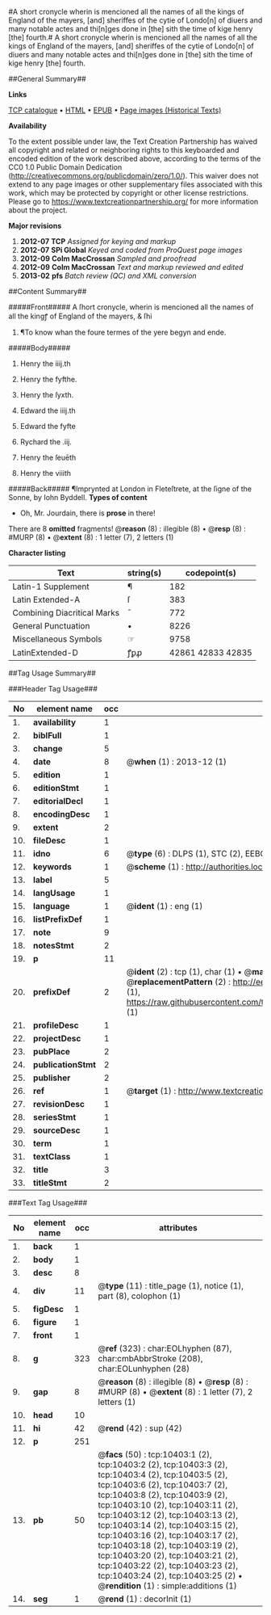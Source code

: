 #A short cronycle wherin is mencioned all the names of all the kings of England of the mayers, [and] sheriffes of the cytie of Londo[n] of diuers and many notable actes and thi[n]ges done in [the] sith the time of kige henry [the] fourth.#
A short cronycle wherin is mencioned all the names of all the kings of England of the mayers, [and] sheriffes of the cytie of Londo[n] of diuers and many notable actes and thi[n]ges done in [the] sith the time of kige henry [the] fourth.

##General Summary##

**Links**

[TCP catalogue](http://www.ota.ox.ac.uk/tcp/)  • 
[HTML](http://tei.it.ox.ac.uk/tcp/Texts-HTML/free/A23/A23580.html)  • 
[EPUB](http://tei.it.ox.ac.uk/tcp/Texts-EPUB/free/A23/A23580.epub) • 
[Page images (Historical Texts)](https://historicaltexts.jisc.ac.uk/eebo-99845498e)

**Availability**

To the extent possible under law, the Text Creation Partnership has waived all copyright and related or neighboring rights to this keyboarded and encoded edition of the work described above, according to the terms of the CC0 1.0 Public Domain Dedication (http://creativecommons.org/publicdomain/zero/1.0/). This waiver does not extend to any page images or other supplementary files associated with this work, which may be protected by copyright or other license restrictions. Please go to https://www.textcreationpartnership.org/ for more information about the project.

**Major revisions**

1. __2012-07__ __TCP__ *Assigned for keying and markup*
1. __2012-07__ __SPi Global__ *Keyed and coded from ProQuest page images*
1. __2012-09__ __Colm MacCrossan__ *Sampled and proofread*
1. __2012-09__ __Colm MacCrossan__ *Text and markup reviewed and edited*
1. __2013-02__ __pfs__ *Batch review (QC) and XML conversion*

##Content Summary##

#####Front#####
A ſhort cronycle, wherin is mencioned all the names of all the kingꝭ of England of the mayers, & ſhi
1. ¶To know whan the foure termes of the yere begyn and ende.

#####Body#####

1. Henry the iiij.th

1. Henry the fyfthe.

1. Henry the ſyxth.

1. Edward the iiij.th

1. Edward the fyfte

1. Rychard the .iij.

1. Henry the ſeuēth

1. Henry the viiith

#####Back#####
¶Imprynted at London in Fleteſtrete, at the ſigne of the Sonne, by Iohn Byddell.
**Types of content**

  * Oh, Mr. Jourdain, there is **prose** in there!

There are 8 **omitted** fragments! 
 @__reason__ (8) : illegible (8)  •  @__resp__ (8) : #MURP (8)  •  @__extent__ (8) : 1 letter (7), 2 letters (1)

**Character listing**


|Text|string(s)|codepoint(s)|
|---|---|---|
|Latin-1 Supplement|¶|182|
|Latin Extended-A|ſ|383|
|Combining             Diacritical Marks|̄|772|
|General Punctuation|•|8226|
|Miscellaneous Symbols|☞|9758|
|LatinExtended-D|ꝭꝑꝓ|42861 42833 42835|

##Tag Usage Summary##

###Header Tag Usage###

|No|element name|occ|attributes|
|---|---|---|---|
|1.|__availability__|1||
|2.|__biblFull__|1||
|3.|__change__|5||
|4.|__date__|8| @__when__ (1) : 2013-12 (1)|
|5.|__edition__|1||
|6.|__editionStmt__|1||
|7.|__editorialDecl__|1||
|8.|__encodingDesc__|1||
|9.|__extent__|2||
|10.|__fileDesc__|1||
|11.|__idno__|6| @__type__ (6) : DLPS (1), STC (2), EEBO-CITATION (1), PROQUEST (1), VID (1)|
|12.|__keywords__|1| @__scheme__ (1) : http://authorities.loc.gov/ (1)|
|13.|__label__|5||
|14.|__langUsage__|1||
|15.|__language__|1| @__ident__ (1) : eng (1)|
|16.|__listPrefixDef__|1||
|17.|__note__|9||
|18.|__notesStmt__|2||
|19.|__p__|11||
|20.|__prefixDef__|2| @__ident__ (2) : tcp (1), char (1)  •  @__matchPattern__ (2) : ([0-9\-]+):([0-9IVX]+) (1), (.+) (1)  •  @__replacementPattern__ (2) : http://eebo.chadwyck.com/downloadtiff?vid=$1&page=$2 (1), https://raw.githubusercontent.com/textcreationpartnership/Texts/master/tcpchars.xml#$1 (1)|
|21.|__profileDesc__|1||
|22.|__projectDesc__|1||
|23.|__pubPlace__|2||
|24.|__publicationStmt__|2||
|25.|__publisher__|2||
|26.|__ref__|1| @__target__ (1) : http://www.textcreationpartnership.org/docs/. (1)|
|27.|__revisionDesc__|1||
|28.|__seriesStmt__|1||
|29.|__sourceDesc__|1||
|30.|__term__|1||
|31.|__textClass__|1||
|32.|__title__|3||
|33.|__titleStmt__|2||


###Text Tag Usage###

|No|element name|occ|attributes|
|---|---|---|---|
|1.|__back__|1||
|2.|__body__|1||
|3.|__desc__|8||
|4.|__div__|11| @__type__ (11) : title_page (1), notice (1), part (8), colophon (1)|
|5.|__figDesc__|1||
|6.|__figure__|1||
|7.|__front__|1||
|8.|__g__|323| @__ref__ (323) : char:EOLhyphen (87), char:cmbAbbrStroke (208), char:EOLunhyphen (28)|
|9.|__gap__|8| @__reason__ (8) : illegible (8)  •  @__resp__ (8) : #MURP (8)  •  @__extent__ (8) : 1 letter (7), 2 letters (1)|
|10.|__head__|10||
|11.|__hi__|42| @__rend__ (42) : sup (42)|
|12.|__p__|251||
|13.|__pb__|50| @__facs__ (50) : tcp:10403:1 (2), tcp:10403:2 (2), tcp:10403:3 (2), tcp:10403:4 (2), tcp:10403:5 (2), tcp:10403:6 (2), tcp:10403:7 (2), tcp:10403:8 (2), tcp:10403:9 (2), tcp:10403:10 (2), tcp:10403:11 (2), tcp:10403:12 (2), tcp:10403:13 (2), tcp:10403:14 (2), tcp:10403:15 (2), tcp:10403:16 (2), tcp:10403:17 (2), tcp:10403:18 (2), tcp:10403:19 (2), tcp:10403:20 (2), tcp:10403:21 (2), tcp:10403:22 (2), tcp:10403:23 (2), tcp:10403:24 (2), tcp:10403:25 (2)  •  @__rendition__ (1) : simple:additions (1)|
|14.|__seg__|1| @__rend__ (1) : decorInit (1)|
